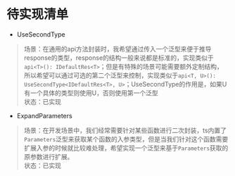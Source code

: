 # 待实现清单

+ UseSecondType
> 场景：在通用的api方法封装时，我希望通过传入一个泛型来便于推导response的类型，response的结构一般来说都是标准的，实现类似于`api<T>(): IDefaultRes<T>`；但是有特殊的场景可能需要额外定制结构，所以希望可以通过可选的第二个泛型来控制，实现类似于`api<T, U>(): UseSecondType<IDefaultRes<T>, U>`；UseSecondType的作用是，如果U有一个具体的类型则使用U，否则使用第一个泛型  
> 状态：已实现

+ ExpandParameters
> 场景：在开发场景中，我们经常需要针对某些函数进行二次封装，ts内置了`Parameters`泛型来获取某个函数的入参类型，但是当我们针对这个函数需要扩展入参的时候就比较难处理，希望实现一个泛型来基于`Parameters`获取的原参数进行扩展。  
> 状态：已实现